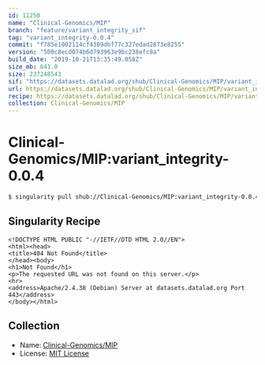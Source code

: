 ```yaml
---
id: 11250
name: "Clinical-Genomics/MIP"
branch: "feature/variant_integrity_sif"
tag: "variant_integrity-0.0.4"
commit: "f785e1002114cf4309dbf77c327edad2873e8255"
version: "500c8ecd074b6d793963e9bc238efc8a"
build_date: "2019-10-21T13:35:49.058Z"
size_mb: 641.0
size: 237248543
sif: "https://datasets.datalad.org/shub/Clinical-Genomics/MIP/variant_integrity-0.0.4/2019-10-21-f785e100-500c8ecd/500c8ecd074b6d793963e9bc238efc8a.sif"
url: https://datasets.datalad.org/shub/Clinical-Genomics/MIP/variant_integrity-0.0.4/2019-10-21-f785e100-500c8ecd/
recipe: https://datasets.datalad.org/shub/Clinical-Genomics/MIP/variant_integrity-0.0.4/2019-10-21-f785e100-500c8ecd/Singularity
collection: Clinical-Genomics/MIP
---
```


# Clinical-Genomics/MIP:variant_integrity-0.0.4

```bash
$ singularity pull shub://Clinical-Genomics/MIP:variant_integrity-0.0.4
```

## Singularity Recipe

```singularity
<!DOCTYPE HTML PUBLIC "-//IETF//DTD HTML 2.0//EN">
<html><head>
<title>404 Not Found</title>
</head><body>
<h1>Not Found</h1>
<p>The requested URL was not found on this server.</p>
<hr>
<address>Apache/2.4.38 (Debian) Server at datasets.datalad.org Port 443</address>
</body></html>
```

## Collection

 - Name: [Clinical-Genomics/MIP](https://github.com/Clinical-Genomics/MIP)
 - License: [MIT License](https://api.github.com/licenses/mit)

